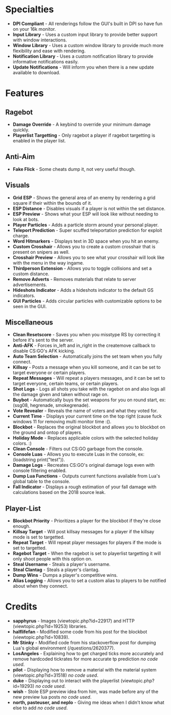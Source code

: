 # Specialties
* **DPI Compliant** - All renderings follow the GUI's built in DPI so have fun on your 16k monitor.
* **Input Library** - Uses a custom input library to provide better support with window interactions.
* **Window Library** - Uses a custom window library to provide much more flexibility and ease with rendering.
* **Notification Library** - Uses a custom notification library to provide informative notifications easily.
* **Update Notifications** - Will inform you when there is a new update available to download.

# Features

## Ragebot
* **Damage Override** - A keybind to override your minimum damage quickly.
* **Playerlist Targetting** - Only ragebot a player if ragebot targetting is enabled in the player list.

## Anti-Aim
* **Fake Flick** - Some cheats dump it, not very useful though.

## Visuals
* **Grid ESP** - Shows the general area of an enemy by rendering a grid square if their within the bounds of it.
* **ESP Distance** - Disables visuals if a player is not within the set distance.
* **ESP Preview** - Shows what your ESP will look like without needing to look at bots.
* **Player Particles** - Adds a particle storm around your personal player.
* **Teleport Prediction** - Super scuffed teleportation prediction for exploit charge.
* **Word Hitmarkers** - Displays text in 3D space when you hit an enemy.
* **Custom Crosshair** - Allows you to create a custom crosshair that is present on snipers as well.
* **Crosshair Preview** - Allows you to see what your crosshair will look like with the menu in the way ingame.
* **Thirdperson Extension** - Allows you to toggle collisions and set a custom distance.
* **Remove Adverts** - Removes materials that relate to server advertisements.
* **Hideshots Indicator** - Adds a hideshots indicator to the default GS indicators.
* **GUI Particles** - Adds circular particles with customizable options to be seen in the GUI.

## Miscellaneous
* **Clean Resetscore** - Saves you when you misstype RS by correcting it before it's sent to the server.
* **Anti-AFK** - Forces in_left and in_right in the createmove callback to disable CS:GO's AFK kicking.
* **Auto Team Selection** - Automatically joins the set team when you fully connect.
* **Killsay** - Posts a message when you kill someone, and it can be set to target everyone or certain players.
* **Repeat Messages** - Will repeat a players messages, and it can be set to target everyone, certain teams, or certain players. 
* **Shot Logs** - Logs all shots you take with the ragebot on and also logs all the damage given and taken without rage on.
* **Buybot** - Automatically buys the set weapons for you on round start, ex: (ssg08, hegrenade, smokegrenade).
* **Vote Revealer** - Reveals the name of voters and what they voted for.
* **Current Time** - Displays your current time on the top right (cause fuck windows 11 for removing multi monitor time :().
* **Blockbot** - Replaces the original blockbot and allows you to blockbot on the ground and ontop of players.
* **Holiday Mode** - Replaces applicable colors with the selected holiday colors. :)
* **Clean Console** - Filters out CS:GO garbage from the console.
* **Console Luas** - Allows you to execute Luas in the console, ex: (loadstring print("test")).
* **Damage Logs** - Recreates CS:GO's original damage logs even with console filtering enabled.
* **Dump Lua Functions** - Outputs current functions available from Lua's global table to the console.
* **Fall Indicator** - Displays a rough estimation of your fall damage with calculations based on the 2018 source leak.

## Player-List
* **Blockbot Priority** - Prioritizes a player for the blockbot if they're close enough.
* **Killsay Target** - Will post killsay messages for a player if the killsay mode is set to targetted.
* **Repeat Target** - Will repeat player messages for players if the mode is set to targetted.
* **Ragebot Target** - When the ragebot is set to playerlist targetting it will only shoot people with this option on.
* **Steal Username** - Steals a player's username.
* **Steal Clantag** - Steals a player's clantag.
* **Dump Wins** - Dumps a player's competitive wins.
* **Alias Logging** - Allows you to set a custom alias to players to be notified about when they connect.

# Credits
* **sapphyrus** - Images (viewtopic.php?id=22917) and HTTP (viewtopic.php?id=19253) libraries.
* **halflifefan** - Modified some code from his post for the blockbot (viewtopic.php?id=10839).
* **Mr Stinky** - Modified code from his stackoverflow post for dumping Lua's global environment (/questions/2620377).
* **LosAngeles** - Explaining how to get charged ticks more accurately and remove hardcoded tickrates for more accurate tp prediction *no code used*.
* **pilot** - Displaying how to remove a material with the material system (viewtopic.php?id=31518) *no code used*.
* **duke** - Displaying out to interact with the playerlist (viewtopic.php?id=19293) *no code used*.
* **wish** - Stole ESP preview idea from him, was made before any of the new preview lua posts *no code used*.
* **north, pasteuser, and neplo** - Giving me ideas when I didn't know what else to add *no code used*.
